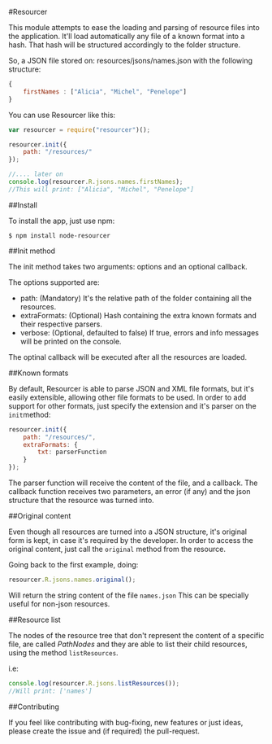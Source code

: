 #Resourcer

This module attempts to ease the loading and parsing of resource files into the application. It'll load automatically any file of a known format into a hash. That hash will be structured accordingly to the folder structure.

So, a JSON file stored on: resources/jsons/names.json with the following structure:
```javascript
{ 
	firstNames : ["Alicia", "Michel", "Penelope"]
}
```

You can use Resourcer like this:

```javascript
var resourcer = require("resourcer")();

resourcer.init({
	path: "/resources/"
});

//.... later on
console.log(resourcer.R.jsons.names.firstNames);
//This will print: ["Alicia", "Michel", "Penelope"]

```

##Install

To install the app, just use npm:

```
$ npm install node-resourcer
```

##Init method

The init method takes two arguments: options and an optional callback.

The options supported are:

+ path: (Mandatory) It's the relative path of the folder containing all the resources.
+ extraFormats: (Optional) Hash containing the extra known formats and their respective parsers.
+ verbose: (Optional, defaulted to false) If true, errors and info messages will be printed on the console.

The optinal callback will be executed after all the resources are loaded.

##Known formats

By default, Resourcer is able to parse JSON and XML file formats, but it's easily extensible, allowing other file formats to be used.
In order to add support for other formats, just specify the extension and it's parser on the `init`method:

```javascript
resourcer.init({
	path: "/resources/",
	extraFormats: {
		txt: parserFunction
	}
});
```

The parser function will receive the content of the file, and a callback. The callback function receives two parameters, an error (if any) and the json structure that the resource was turned into.


##Original content

Even though all resources are turned into a JSON structure, it's original form is kept, in case it's required by the developer. In order to access the original content, just call the `original` method from the resource.

Going back to the first example, doing:

```javascript
resourcer.R.jsons.names.original();
```
Will return the string content of the file `names.json` 
This can be specially useful for non-json resources.

##Resource list

The nodes of the resource tree that don't represent the content of a specific file, are called _PathNodes_ and they are able to list their child resources, using the method  `listResources`.

i.e:

```javascript
console.log(resourcer.R.jsons.listResources());
//Will print: ['names']

```

##Contributing

If you feel like contributing with bug-fixing, new features or just ideas, please create the issue and (if required) the pull-request.


